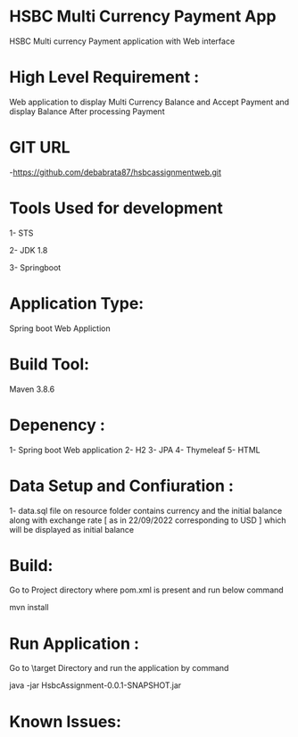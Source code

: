 # HSBC Multi Currency Payment App
HSBC Multi currency Payment application with Web interface

# High Level Requirement :

  Web application to display Multi Currency Balance and Accept Payment and display Balance After processing Payment
  

# GIT URL 
  
  -https://github.com/debabrata87/hsbcassignmentweb.git

# Tools Used for development 

  1- STS 
  
  2- JDK 1.8 
  
  3- Springboot

# Application Type:
  
  Spring boot Web Appliction

# Build Tool:

  Maven 3.8.6

# Depenency :

   1- Spring boot Web application 
   2- H2 
   3- JPA
   4- Thymeleaf 
   5- HTML
   

# Data Setup and Confiuration :

  1- data.sql file on resource folder contains currency and the initial balance along with exchange rate  [ as in 22/09/2022 corresponding to USD ] which will be displayed as initial balance

# Build:

  Go to Project directory where pom.xml is present and run below command 
  
  mvn install 

# Run Application :
  
  Go to <Project Home>\target Directory and run the application by command 
  
  java -jar HsbcAssignment-0.0.1-SNAPSHOT.jar
  
# Known Issues:
